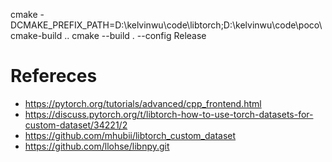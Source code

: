 cmake -DCMAKE_PREFIX_PATH=D:\kelvinwu\code\libtorch;D:\kelvinwu\code\poco\cmake-build ..
cmake --build . --config Release

# Refereces
- https://pytorch.org/tutorials/advanced/cpp_frontend.html
- https://discuss.pytorch.org/t/libtorch-how-to-use-torch-datasets-for-custom-dataset/34221/2
- https://github.com/mhubii/libtorch_custom_dataset
- https://github.com/llohse/libnpy.git
